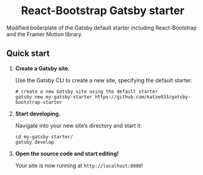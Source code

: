 <h1 align="center">
  React-Bootstrap Gatsby starter
</h1>

Modified boilerplate of the Gatsby default starter including React-Bootstrap and the Framer Motion library.

## Quick start

1.  **Create a Gatsby site.**

    Use the Gatsby CLI to create a new site, specifying the default starter.

    ```shell
    # create a new Gatsby site using the default starter
    gatsby new my-gatsby-starter https://github.com/katze033/gatsby-bootstrap-starter
    ```

1.  **Start developing.**

    Navigate into your new site’s directory and start it.

    ```shell
    cd my-gatsby-starter/
    gatsby develop
    ```

1.  **Open the source code and start editing!**

    Your site is now running at `http://localhost:8000`!
